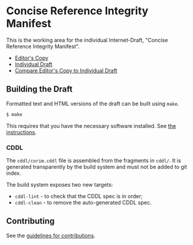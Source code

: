 # Concise Reference Integrity Manifest

This is the working area for the individual Internet-Draft, "Concise Reference Integrity Manifest".

* [Editor's Copy](https://ietf-rats.github.io/draft-birkholz-rats-corim/#go.draft-birkholz-rats-corim.html)
* [Individual Draft](https://tools.ietf.org/html/draft-birkholz-rats-corim)
* [Compare Editor's Copy to Individual Draft](https://ietf-rats.github.io/draft-birkholz-rats-corim/#go.draft-birkholz-rats-corim.diff)

## Building the Draft

Formatted text and HTML versions of the draft can be built using `make`.

```sh
$ make
```

This requires that you have the necessary software installed.  See
[the instructions](https://github.com/martinthomson/i-d-template/blob/master/doc/SETUP.md).

### CDDL

The `cddl/corim.cddl` file is assembled from the fragments in `cddl/`.  It is generated transparently by the build system and must not be added to git index.

The build system exposes two new targets:

* `cddl-lint`  - to check that the CDDL spec is in order;
* `cddl-clean` - to remove the auto-generated CDDL spec.

## Contributing

See the
[guidelines for contributions](https://github.com/ietf-rats/draft-birkholz-rats-corim/blob/master/CONTRIBUTING.md).
